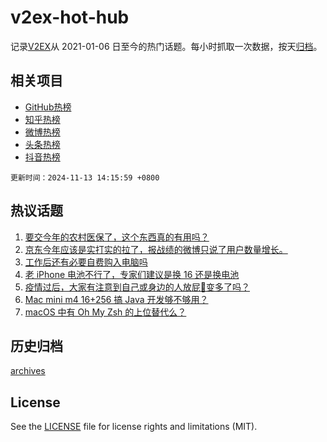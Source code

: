 # v2ex-hot-hub

 记录[V2EX](https://www.v2ex.com/)从 2021-01-06 日至今的热门话题。每小时抓取一次数据，按天[归档](archives)。
 
 ## 相关项目

- [GitHub热榜](https://github.com/lonnyzhang423/github-hot-hub)
- [知乎热榜](https://github.com/lonnyzhang423/zhihu-hot-hub)
- [微博热榜](https://github.com/lonnyzhang423/weibo-hot-hub)
- [头条热榜](https://github.com/lonnyzhang423/toutiao-hot-hub)
- [抖音热榜](https://github.com/lonnyzhang423/douyin-hot-hub)


 `更新时间：2024-11-13 14:15:59 +0800`

## 热议话题

1. [要交今年的农村医保了，这个东西真的有用吗？](https://www.v2ex.com/t/1089108)
1. [京东今年应该是实打实的拉了，报战绩的微博只说了用户数量增长。](https://www.v2ex.com/t/1088862)
1. [工作后还有必要自费购入电脑吗](https://www.v2ex.com/t/1088899)
1. [老 iPhone 电池不行了，专家们建议是换 16 还是换电池](https://www.v2ex.com/t/1089071)
1. [疫情过后，大家有注意到自己或身边的人放屁💨变多了吗？](https://www.v2ex.com/t/1088977)
1. [Mac mini m4 16+256 搞 Java 开发够不够用？](https://www.v2ex.com/t/1088886)
1. [macOS 中有 Oh My Zsh 的上位替代么？](https://www.v2ex.com/t/1089105)

## 历史归档

[archives](archives)

## License

See the [LICENSE](LICENSE) file for license rights and limitations (MIT).
